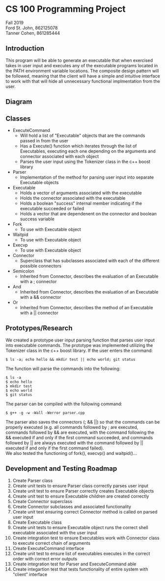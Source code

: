# CS 100 Programming Project
Fall 2019  
Ford St. John, 862125078  
Tanner Cohen, 861285444

## Introduction
This program will be able to generate an executable that when exercised takes in user input and executes any of the executable programs located in the PATH environment variable locations.  The composite design pattern will be followed, meaning that the client will have a simple and intuitive interface to work with that will hide all unnecessary functional implmentation from the user.    

## Diagram

## Classes
* ExecuteCommand
  * Will hold a list of "Executable" objects that are the commands passed in from the user
  * Has a Execute() function which iterates through the list of Executables, executing each one depending on the arguments and connector associated with each object
  * Parses the user input using the Tokenizer class in the c++ boost library
* Parser
  * Implementation of the method for parsing user input into separate Executable objects
* Executable
  * Holds a vector<string> of arguments associated with the executable
  * Holds the connector associated with the executable
  * Holds a boolean "success" internal member indicating if the executable succeeded or failed
  * Holds a vector<children> that are dependenent on the connector and boolean success variable
* Fork
  * To use with Executable object
* Waitpid
  * To use with Executable object
* Execvp
  * To use with Executable object
* Connector
  * Superclass that has subclasses associated with each of the different possible connectors
* Semicolon
    * Inherited from Connector, describes the evaluation of an Executable with a ; connector
* And
    * Inherited from Connector, describes the evaluation of an Executable with a && connector
* Or
    * Inherited from Connector, describes the method of an Executable with a || connector

## Prototypes/Research
We created a prototype user input parsing function that parses user input into executable commands.  The prototype was implemented utilizing the Tokenizer class in the c++ boost library.  If the user enters the command:
```shell
$ ls -a; echo hello && mkdir test || echo world; git status
```
The function will parse the commands into the following:
```shell
$ ls -a
$ echo hello
$ mkdir test
$ echo world
$ git status
```
The parser can be compiled with the following command:
```shell
$ g++ -g -w -Wall -Werror parser.cpp
```
The parser also saves the connectors (; && ||) so that the commands can be properly executed (e.g. all commands followed by ; are executed, commands followed by && are executed, with the command following the && executed if and only if the first command succeeded, and commands followed by || are always executed with the command followed by || executed if and only if the first command failed).  
We also tested the functioning of fork(), execvp() and waitpid()...

## Development and Testing Roadmap
1. Create Parser class
 1. Create unit tests to ensure Parser class correctly parses user input
 1. Create unit test to ensure Parser correctly creates Executable objects
 1. Create unit test to ensure Executable children are created correctly
1. Create Connector superclass 
1. Create Connector subclasses and associated functionality
 1. Create unit test ensuring correct Connector method is called on parsed user input
1. Create Executable class
 1. Create unit tests to ensure Executable object runs the correct shell executable associated with the user input
 1. Create integration test to ensure Executables work with Connector class to execute correct chain of arguments
1. Create ExecuteCommand interface
 1. Create unit test to ensure list of executables executes in the correct order with correct error outputs
1. Create integration test for Parser and ExecuteCommand
able
1. Create integartion test that tests functionality of entire system with "client" interface


